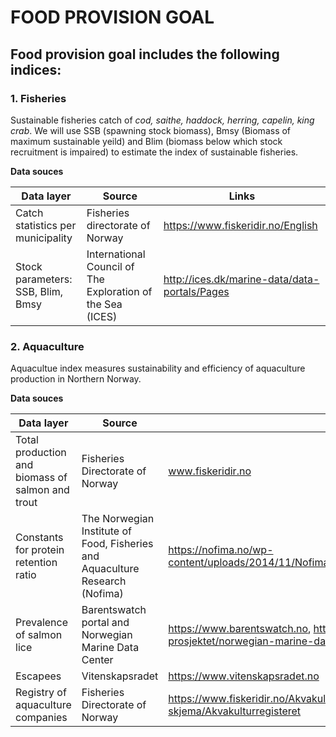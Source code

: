 # FOOD PROVISION GOAL
 
## Food provision goal includes the following indices:
 
### 1. Fisheries
Sustainable fisheries catch of *cod, saithe, haddock, herring, capelin, king crab*. 
We will use SSB (spawning stock biomass), Bmsy (Biomass of maximum sustainable yeild) and Blim (biomass below which stock recruitment is impaired) to estimate the index of sustainable fisheries.
 
 **Data souces**
          
Data layer    | Source       | Links
------------- | -------------|--------
Catch statistics per municipality | Fisheries directorate of Norway | https://www.fiskeridir.no/English
Stock parameters: SSB, Blim, Bmsy | International Council of The Exploration of the Sea (ICES)| http://ices.dk/marine-data/data-portals/Pages


### 2.  Aquaculture
Aquacultue index measures sustainability and efficiency of aquaculture production in Northern Norway.
 
  **Data souces**
  
Data layer    | Source       | Links
------------- | -------------|--------
Total production and biomass of salmon and trout | Fisheries Directorate of Norway | www.fiskeridir.no
|Constants for protein retention ratio| The Norwegian Institute of Food, Fisheries and Aquaculture Research (Nofima)  |https://nofima.no/wp-content/uploads/2014/11/Nofima_report_resource_utilisation_Oct_2014.pdf
Prevalence of salmon lice |Barentswatch portal and Norwegian Marine Data Center |https://www.barentswatch.no, https://www.nmdc.no/om-prosjektet/norwegian-marine-data-centre-nmdc-
Escapees       |Vitenskapsradet|https://www.vitenskapsradet.no
Registry of aquaculture companies|Fisheries Directorate of Norway|https://www.fiskeridir.no/Akvakultur/Registre-og-skjema/Akvakulturregisteret

 

